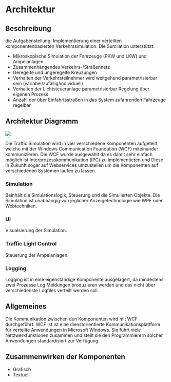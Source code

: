 # Architektur
## Beschreibung
die Aufgabenstellung:
Implementierung einer verteilten komponentenbasierten Verkehrssimulation.
Die Sumilation unterstützt:
- Mikroskopische Simulation der Fahrzeuge (PKW und LKW) und Ampelanlagen
- Zusammenhängendes Verkehrs-/Straßennetz
- Geregelte und ungeregelte Kreuzungen
- Verhalten der Verkehrsteilnehmer wird weitgehend parametrisierbar sein (variabel/zufällig/individuell)
- Verhalten der Lichtsteueranlage parametrisierbar Regelung über eigenen Prozess
- Anzahl der über Einfahrtsstraßen in das System zufahrenden Fahrzeuge regelbar
## Architektur Diagramm 
![](img/Architektur.png)

Die Traffic Simulation wird in vier verschiedene Komponenten aufgeteilt welche mit der Windows Communication Foundation (WCF) miteinander kommunizieren. Die WCF wurde ausgewählt da es damit sehr einfach möglich ist Interprozesskommunikation (IPC) zu implementieren und Diese in Zukunft sogar auf Webservices umzustellen um die Komponenten auf verschiedenen Systemen laufen zu lassen.

### Simulation
Beinhält die Simulationslogik, Steuerung und die Simulierten Objekte. Die Simulation ist unabhängig von jeglicher Anzeigetechnologie wie WPF oder Webtechniken.

### UI
Visualsierung der Simulation.

### Traffic Light Control
Steuerung der Ampelanlagen. 

### Logging
Logging ist in eine eigenständige Komponente ausgelagert, da mindestens zwei Prozesse Log Meldungen produzieren werden und das nicht über verschiedenste Logfiles verteilt werden soll.

## Allgemeines
Die Kommunikation zwischen den Komponenten wird mit WCF durchgeführt.
WCF ist ist eine dienstorientierte Kommunikationsplattform für verteilte Anwendungen in Microsoft Windows. Sie führt viele Netzwerkfunktionen zusammen und stellt sie den Programmierern solcher Anwendungen standardisiert zur Verfügung.

## Zusammenwirken der Komponenten
- Grafisch
- Textuell